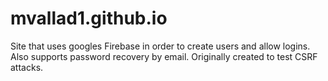# mvallad1.github.io
Site that uses googles Firebase in order to create users and allow logins. Also supports password recovery by email. Originally created to test CSRF attacks.
